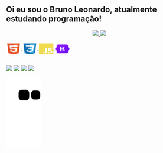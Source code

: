 ## Oi eu sou o Bruno Leonardo, atualmente estudando programação!
<div align="center">
  <a href="https://github.com/brunoleonardoDev">
  <img height="150em" src="https://github-readme-stats.vercel.app/api?username=brunoleonardoDev&show_icons=true&theme=outrun&include_all_commits=true&count_private=true"/>

  <img height="150em" src="https://github-readme-stats.vercel.app/api/top-langs/?username=brunoleonardoDev&layout=compact&langs_count=7&theme=outrun"/>
</div>



<div style="display: inline_block"><br>
  <img align="center" alt="Bruno-HTML" height="30" width="40" src="https://raw.githubusercontent.com/devicons/devicon/master/icons/html5/html5-original.svg">
  <img align="center" alt="Bruno-CSS" height="30" width="40" src="https://raw.githubusercontent.com/devicons/devicon/master/icons/css3/css3-original.svg">
  <img align="center" alt="Bruno-Js" height="30" width="40" src="https://raw.githubusercontent.com/devicons/devicon/master/icons/javascript/javascript-plain.svg">
  <img align="center" alt="Bruno-Js" height="30" width="40" src="https://github.com/devicons/devicon/blob/master/icons/bootstrap/bootstrap-original.svg">
</div>
  
  ##
 
<div> 
  <a href="https://www.instagram.com/brunoleonardo.psd/" target="_blank"><img src="https://img.shields.io/badge/-Instagram-%23E4405F?style=for-the-badge&logo=instagram&logoColor=white" target="_blank"></a>
 <a href="https://discord.gg/BrunoLeonardoDev#4646" target="_blank"><img src="https://img.shields.io/badge/Discord-7289DA?style=for-the-badge&logo=discord&logoColor=white" target="_blank"></a> 
  <a href = "mailto:brunopsdesign@gmail.com"><img src="https://img.shields.io/badge/-Gmail-%23333?style=for-the-badge&logo=gmail&logoColor=white" target="_blank"></a>
  <a href="https://www.linkedin.com/in/bruno-l-l-oliveira-5a0b88186/" target="_blank"><img src="https://img.shields.io/badge/-LinkedIn-%230077B5?style=for-the-badge&logo=linkedin&logoColor=white" target="_blank"></a> 
 
  ![Snake animation](https://github.com/BrunoleonardoDev/brunoleonardoDev/blob/output/github-contribution-grid-snake.svg)

</div>
